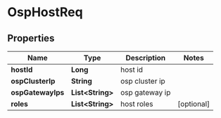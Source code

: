 # OspHostReq

## Properties
Name | Type | Description | Notes
------------ | ------------- | ------------- | -------------
**hostId** | **Long** | host id | 
**ospClusterIp** | **String** | osp cluster ip | 
**ospGatewayIps** | **List&lt;String&gt;** | osp gateway ip | 
**roles** | **List&lt;String&gt;** | host roles |  [optional]
